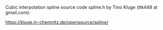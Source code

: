 Cubic interpolation spline source code spline.h by Tino Kluge (ttk448 at gmail.com):

https://kluge.in-chemnitz.de/opensource/spline/
